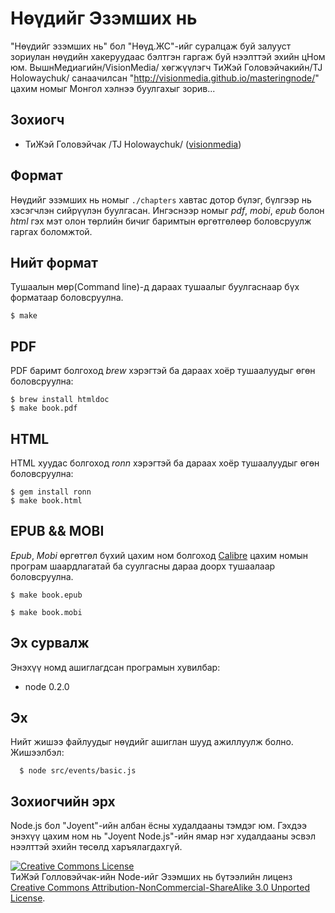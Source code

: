 # Нөүдийг Эзэмших нь

 "Нөүдийг эзэмших нь" бол "Нөүд.ЖС"-ийг суралцаж буй залууст зориулан нөүдийн хакеруудаас бэлтгэн гаргаж буй нээлттэй эхийн цНом юм. ВышнМедиагийн/VisionMedia/ хөгжүүлэгч ТиЖэй Головэйчакийн/TJ Holowaychuk/ санаачилсан "http://visionmedia.github.io/masteringnode/" цахим номыг Монгол хэлнээ буулгахыг зорив...

## Зохиогч

 - ТиЖэй Головэйчак /TJ Holowaychuk/ ([visionmedia](http://github.com/visionmedia))

## Формат

 Нөүдийг эзэмших нь номыг `./chapters` хавтас дотор бүлэг, бүлгээр нь хэсэгчлэн сийрүүлэн буулгасан. Ингэснээр номыг _pdf_, _mobi_, _epub_ болон _html_ гэх мэт олон төрлийн бичиг баримтын өргөтгөлөөр боловсруулж гаргах боломжтой.

## Нийт формат

Тушаалын мөр(Command line)-д дараах тушаалыг буулгаснаар бүх форматаар боловсруулна.

    $ make

## PDF

PDF баримт болгоход _brew_ хэрэгтэй ба дараах хоёр тушаалуудыг өгөн боловсруулна:

    $ brew install htmldoc
    $ make book.pdf

## HTML

HTML хуудас болгоход _ronn_ хэрэгтэй ба дараах хоёр тушаалуудыг өгөн боловсруулна:

    $ gem install ronn
    $ make book.html

## EPUB && MOBI

_Epub_, _Mobi_ өргөтгөл бүхий цахим ном болгоход [Calibre](http://calibre-ebook.com/) цахим номын програм шаардлагатай ба суулгасны дараа доорх тушаалаар боловсруулна.

    $ make book.epub
    
    $ make book.mobi

## Эх сурвалж

Энэхүү номд ашиглагдсан програмын хувилбар:

  - node 0.2.0

## Эх

Нийт жишээ файлуудыг нөүдийг ашиглан шууд ажиллуулж болно.
Жишээлбэл:

      $ node src/events/basic.js

## Зохиогчийн эрх

Node.js бол "Joyent"-ийн албан ёсны худалдааны тэмдэг юм. Гэхдээ энэхүү цахим ном нь "Joyent Node.js"-ийн ямар нэг худалдааны эсвэл нээлттэй эхийн төсөлд харъялагдахгүй.

<a rel="license" href="http://creativecommons.org/licenses/by-nc-sa/3.0/"><img alt="Creative Commons License" style="border-width:0" src="http://creativecommons.org/images/public/somerights20.png" /></a><br /><span xmlns:cc="http://creativecommons.org/ns#" property="cc:attributionName">ТиЖэй Голловэйчак</span>-ийн <span xmlns:dc="http://purl.org/dc/elements/1.1/" href="http://purl.org/dc/dcmitype/Text" property="dc:title" rel="dc:type">Node-ийг Эзэмших нь</span> бүтээлийн лиценз <br/> <a rel="license" href="http://creativecommons.org/licenses/by-nc-sa/3.0/">Creative Commons Attribution-NonCommercial-ShareAlike 3.0 Unported License</a>.
